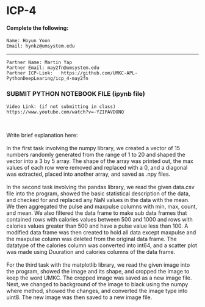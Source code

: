 # ICP-4

#### Complete the following:
```
Name: Hoyun Yoon
Email: hynkz@umsystem.edu
```
---
```
Partner Name: Martin Yap
Partner Email: may2fn@umsystem.edu
Partner ICP-Link:   https://github.com/UMKC-APL-PythonDeepLearing/icp_4-may2fn
```
### SUBMIT PYTHON NOTEBOOK FILE (ipynb file)

```
Video Link: (if not submitting in class)    https://www.youtube.com/watch?v=-YZIPAVDONQ
```
<br/>
 
Write brief explanation here:
<br/> <br/> In the first task involving the numpy library, we created a vector of 15 numbers randomly generated from the range of 1 to 20 and shaped the vector into a 3 by 5 array. The shape of the array was printed out, the max values of each row were removed and replaced with a 0, and a diagonal was extracted, placed into another array, and saved as .npy files.
<br/> <br/> In the second task involving the pandas library, we read the given data.csv file into the program, showed the basic statistical description of the data, and checked for and replaced any NaN values in the data with the mean. We then aggregated the pulse and maxpulse columns with min, max, count, and mean. We also filtered the data frame to make sub data frames that contained rows with calories values between 500 and 1000 and rows with calories values greater than 500 and have a pulse value less than 100. A modified data frame was then created to hold all data except maxpulse and the maxpulse column was deleted from the original data frame. The datatype of the calories column was converted into int64, and a scatter plot was made using Duuration and calories columns of the data frame.
<br/> <br/> For the third task with the matplotlib library, we read the given image into the program, showed the image and its shape, and cropped the image to keep the word UMKC. The cropped image was saved as a new image file. Next, we changed to background of the image to black using the numpy where method, showed the changes, and converted the image type into uint8. The new image was then saved to a new image file.



